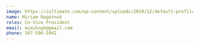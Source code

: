 ```yaml
---
image: https://zultimate.com/wp-content/uploads/2019/12/default-profile.png
name: Miriam Nagornuk
roles: Co-Vice President
email: mimikngk@gmail.com
phone: 347-596-5942
---
```

